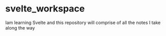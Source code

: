 # svelte_workspace
Iam learning Svelte and this repository will comprise of all the notes I take along the way

